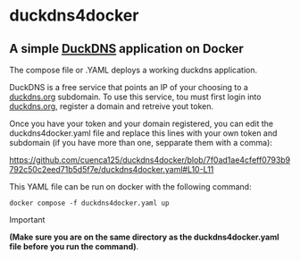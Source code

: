# duckdns4docker
## A simple [DuckDNS](http://duckdns.org/) application on Docker

The compose file or .YAML deploys a working duckdns application.  

DuckDNS is a free service that points an IP of your choosing to a [duckdns.org](http://duckdns.org/) subdomain. To use this service, tou must first login into [duckdns.org](http://duckdns.org/), register a domain and retreive yout token.  

Once you have your token and your domain registered, you can edit the duckdns4docker.yaml file and replace this lines with your own token and subdomain (if you have more than one, sepparate them with a comma):  

https://github.com/cuenca125/duckdns4docker/blob/7f0ad1ae4cfeff0793b9792c50c2eed71b5d5f7e/duckdns4docker.yaml#L10-L11   

This YAML file can be run on docker with the following command: 
```
docker compose -f duckdns4docker.yaml up
```
> [!IMPORTANT]
> **(Make sure you are on the same directory as the duckdns4docker.yaml file before you run the command)**.  

<!-- With luv cuenca -->
